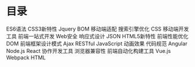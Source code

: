 # 目录
ES6语法
CSS3新特性
Jquery
BOM
移动端适配
搜索引擎优化
CSS
移动端开发工具
前端一站式开发
Web安全
响应式设计
JSON
HTML5新特性
前端性能优化
DOM
前端框架设计模式
Ajax
RESTful
JavaScript
动画效果
代码规范
Angular
Node.js
React
协作开发工具
浏览器兼容性
前端自动化构建工具
Vue.js
Webpack
HTML